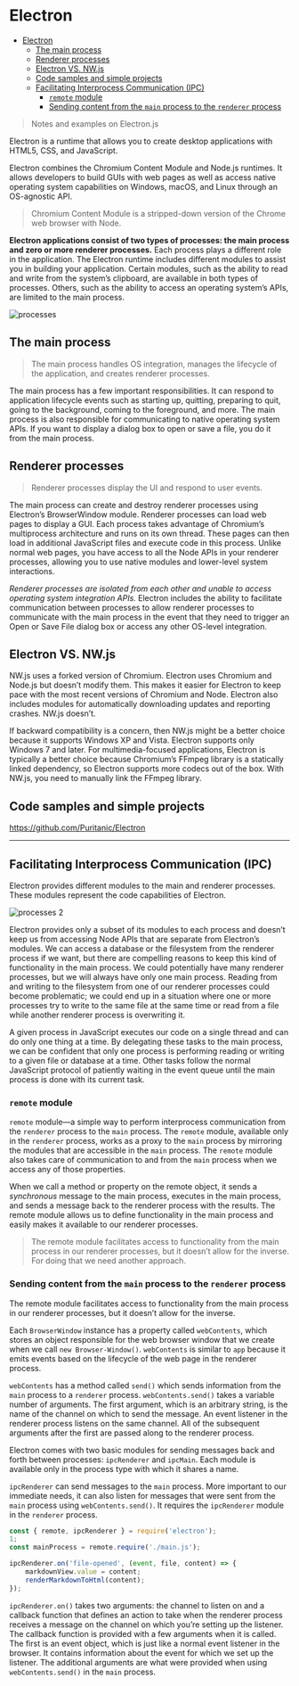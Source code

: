 # Electron

- [Electron](#Electron)
	- [The main process](#The-main-process)
	- [Renderer processes](#Renderer-processes)
	- [Electron VS. NW.js](#Electron-VS-NWjs)
	- [Code samples and simple projects](#Code-samples-and-simple-projects)
	- [Facilitating Interprocess Communication (IPC)](#Facilitating-Interprocess-Communication-IPC)
		- [`remote` module](#remote-module)
		- [Sending content from the `main` process to the `renderer` process](#Sending-content-from-the-main-process-to-the-renderer-process)

> Notes and examples on Electron.js

Electron is a runtime that allows you to create desktop applications with HTML5, CSS, and JavaScript.

Electron combines the Chromium Content Module and Node.js runtimes. It allows developers to build GUIs with web pages as well as access native operating system capabilities on Windows, macOS, and Linux through an OS-agnostic API.

> Chromium Content Module is a stripped-down version of the Chrome web browser with Node.

**Electron applications consist of two types of processes: the main process and zero or more renderer processes.** Each process plays a different role in the application. The Electron runtime includes different modules to assist you in building your application. Certain modules, such as the ability to read and write from the system’s clipboard, are available in both types of processes. Others, such as the ability to access an operating system’s APIs, are limited to the main process.

![processes](https://lh3.googleusercontent.com/xV2wFS2O2hczrizin4mIpxsT4QGIbZLSe8ZPugZKaRbV1flFtFc95AEyh5eqBq7E5B-OWPvLiRe69r-9HFrQHSY14oUy9pk7_NBpeivhy4BeYDeMVnQgZgTUEF99xf92e7-T4s8WpyZDW-_csIswlPtdhcopksnC6sOH6cQQl-NMhKItfutwIzB5qAU8qMosKdxh20HFLGzZvLT9PvEr9GWb4WMRTNl4vGbRRlPku1OWD_KNThF2Yvo3mlLqQ5PnvzHafJnoEg5K2vJ7FOcGEBkzv6pkcKQU-gDWPxlcfGcil3ptAQfBMduIETMaqsv8Q6t91jRT1fjWfSxqCgQ6AMULyIYV69AGkXkeqLeAoDJW7gvSVZn3qnFP1xJ2hHGUeIaWKZuX8Ix7yy8oGnbZhshaqHOfaEv2nokZMLYIgEzFV49i_XVONbjBk0PhiHVaMHTZdNxWJijUISx041cGyvCHCnml629BgIQSXPvzamYQpikvfGmudqFRD4QA2ZOhWST8g-O_m27r4BVEAjMB77R2F9n2wQYhX6BC7e_HCrb4q4jMCzRsnUoBcsGr_YNwwdbyDa3A5Ljd0iKof3jHzRfM-AjUCbb6Brma8JuLE8vb7Ehmv1WuW_3Pir4AMAfwQlJYc9b6xtNqeHmMeyHKI6q8aH0Jk2dpymQ1jHYKP0wB0LNA3GvKlrBF55ysXNLnVV-0sxUiH7op6JxgehuvfPk=w590-h404-no)

## The main process

> The main process handles OS integration, manages the lifecycle of the application, and creates renderer processes.

The main process has a few important responsibilities. It can respond to application lifecycle events such as starting up, quitting, preparing to quit, going to the background, coming to the foreground, and more. The main process is also responsible for communicating to native operating system APIs. If you want to display a dialog box to open or save a file, you do it from the main process.

## Renderer processes

> Renderer processes display the UI and respond to user events.

The main process can create and destroy renderer processes using Electron’s BrowserWindow module. Renderer processes can load web pages to display a GUI. Each process takes advantage of Chromium’s multiprocess architecture and runs on its own thread. These pages can then load in additional JavaScript files and execute code in this process. Unlike normal web pages, you have access to all the Node APIs in your renderer processes, allowing you to use native modules and lower-level system interactions.

_Renderer processes are isolated from each other and unable to access operating system integration APIs._ Electron includes the ability to facilitate communication between processes to allow renderer processes to communicate with the main process in the event that they need to trigger an Open or Save File dialog box or access any other OS-level integration.

## Electron VS. NW.js

NW.js uses a forked version of Chromium. Electron uses Chromium and Node.js but doesn’t modify them. This makes it easier for Electron to keep pace with the most recent versions of Chromium and Node. Electron also includes modules for automatically downloading updates and reporting crashes. NW.js doesn’t.

If backward compatibility is a concern, then NW.js might be a better choice because it supports Windows XP and Vista. Electron supports only Windows 7 and later. For multimedia-focused applications, Electron is typically a better choice because Chromium’s FFmpeg library is a statically linked dependency, so Electron supports more codecs out of the box. With NW.js, you need to manually link the FFmpeg library.

## Code samples and simple projects

https://github.com/Puritanic/Electron

---

## Facilitating Interprocess Communication (IPC)

Electron provides different modules to the main and renderer processes. These modules represent the code capabilities of Electron.

![processes 2](https://lh3.googleusercontent.com/HY9uywuphN9Oke-5GTlhvVKk4_AMdejo9dSIeFpFx2ONoJzwI8Uj3hsWziBiL7dSQ7Qvdx0zjK-Y_ogJaGDXIT0MUFjmpmt9NLBI4zWH5ZRESC0o3J0U4IC33j7PIFNP7t26lG9VTJq_ub8rKqTXEONT1450FmYieaX7_oaQokuIE41v4TIgrXtiZGiX4BqwxyOchZkfc0O6VzlwXHj1XbwSSwlqxKj6RYNzdGIUn2rXYUZx9eEUpgg4e4d571FDHtfah0kvpn6W2tJgP6schcJuhmmLSUms93NU6md8SV7iWq6QlEwEJV3HyeBRXIzxROydD9JAW3Jizw17Dd-Wk-XI1Wj_o0cF9UMTjZfeIRGhCa6wNqvFDJ3CFoZRUk1G9GBg1PCJOjhl1TMSEF13Mdg1xxCKuu35rG3fv4mIm0umleLu004ThchdPfGT12izH945KaQBS9Y36f2ezGfqeuZgQkWKualPBSuP3l7VxD9sF2z4NMnXQu8F1Oe1tueN5ibDCFfl3R2nxKsgIdnqJb0qhTteOKWMbXeKrG_rGX_NWEZBhPkjf_cHIOqCqqG-cjamUrHp7jfhSoIaykF_f6WnawTGHUKIy7ifSybnPWP6DlFKLzGd3xdECH59i6aNmgHTKrtVZTLGt070A8umNb6NPsnW0izmCm-zPFway2FN5FoI_qOL22GdYiXirk0z_yzdbIPNv69VLd4QSSAwUt8=w590-h397-no)

Electron provides only a subset of its modules to each process and doesn’t keep us from accessing Node APIs that are separate from Electron’s modules. We can access a database or the filesystem from the renderer process if we want, but there are compelling reasons to keep this kind of functionality in the main process. We could potentially have many renderer processes, but we will always have only one main process. Reading from and writing to the filesystem from one of our renderer processes could become problematic; we could end up in a situation where one or more processes try to write to the same file at the same time or read from a file while another renderer process is overwriting it.

A given process in JavaScript executes our code on a single thread and can do only one thing at a time. By delegating these tasks to the main process, we can be confident that only one process is performing reading or writing to a given file or database at a time. Other tasks follow the normal JavaScript protocol of patiently waiting in the event queue until the main process is done with its current task.

### `remote` module

`remote` module—a simple way to perform interprocess communication from the `renderer` process to the `main` process. The `remote` module, available only in the `renderer` process, works as a proxy to the `main` process by mirroring the modules that are accessible in the `main` process. The `remote` module also takes care of communication to and from the `main` process when we access any of those properties.

When we call a method or property on the remote object, it sends a _synchronous_ message to the main process, executes in the main process, and sends a message back to the renderer process with the results. The remote module allows us to define functionality in the main process and easily makes it available to our renderer processes.

> The remote module facilitates access to functionality from the main process in our renderer processes, but it doesn’t allow for the inverse. For doing that we need another approach.

### Sending content from the `main` process to the `renderer` process

The remote module facilitates access to functionality from the main process in our renderer processes, but it doesn’t allow for the inverse.

Each `BrowserWindow` instance has a property called `webContents`, which stores an object responsible for the web browser window that we create when we call `new Browser-Window()`. `webContents` is similar to `app` because it emits events based on the lifecycle of the web page in the renderer process.

`webContents` has a method called `send()` which sends information from the `main` process to a `renderer` process. `webContents.send()` takes a variable number of arguments. The first argument, which is an arbitrary string, is the name of the channel on which to send the message. An event listener in the renderer process listens on the same channel. All of the subsequent arguments after the first are passed along to the renderer process.

Electron comes with two basic modules for sending messages back and forth between processes: `ipcRenderer` and `ipcMain`. Each module is available only in the process type with which it shares a name.

`ipcRenderer` can send messages to the `main` process. More important to our immediate needs, it can also listen for messages that were sent from the `main` process using `webContents.send()`. It requires the `ipcRenderer` module in the `renderer` process.

```js
const { remote, ipcRenderer } = require('electron');
1;
const mainProcess = remote.require('./main.js');

ipcRenderer.on('file-opened', (event, file, content) => {
	markdownView.value = content;
	renderMarkdownToHtml(content);
});
```

`ipcRenderer.on()` takes two arguments: the channel to listen on and a callback function that defines an action to take when the renderer process receives a message on the channel on which you’re setting up the listener. The callback function is provided with a few arguments when it is called. The first is an event object, which is just like a normal event listener in the browser. It contains information about the event for which we set up the listener. The additional arguments are what were provided when using `webContents.send()` in the `main` process.
